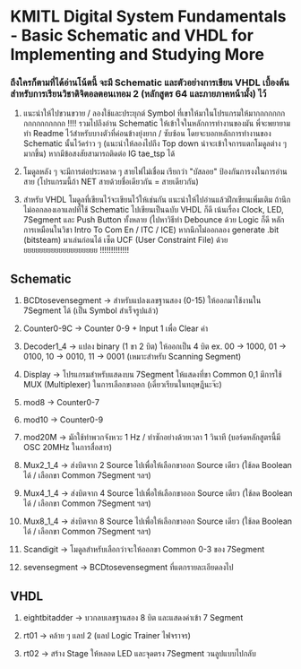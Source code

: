 # KMITL Digital System Fundamentals - Basic Schematic and VHDL for Implementing and Studying More

### ถึงใครก็ตามที่ได้อ่านโน้ตนี้ จะมี Schematic และตัวอย่างการเขียน  VHDL เบื้องต้นสำหรับการเรียนวิชาดิจิตอลตอนเทอม 2 (หลักสูตร 64 และภายภาคหน้ามั้ง) ไว้

1. แนะนำให้ไปขวนขวาย / ลองใช้และประยุกต์ Symbol ที่เขาให้มาในโปรแกรมให้มากกกกกกกกกกกกกกกกก !!!! รวมไปถึงอ่าน Schematic ให้เข้าใจในหลักการทำงานของมัน พี่จะพยายามทำ Readme ไว้สำหรับบางตัวที่ค่อนข้างยุ่งยาก / ซับซ้อน  โดยจะบอกหลักการทำงานของ Schematic นั้นไว้คร่าว ๆ (แนะนำให้ลองไปถึง  Top down น่าจะเข้าใจการแตกโมดูลต่าง ๆ มากขึ้น) หากมีข้อสงสัยสามารถติดต่อ IG tae_tsp ได้
   
2. โมดูลหลัง ๆ จะมีการต่อประหลาด ๆ สายไฟไม่เชื่อม เรียกว่า "บัสลอย" ป้องกันการงงในการอ่านสาย (โปรแกรมนี้ถ้า NET สายด้วยชื่อเดียวกัน = สายเดียวกัน)

3. สำหรับ VHDL โมดูลที่เขียนไว้จะเขียนไว้ให้เช่นกัน แนะนำให้ไปอ่านแล้วฝึกเขียนเพิ่มเติม ถ้านึกไม่ออกลองเอาแลปที่ใช้ Schematic ไปเขียนเป็นฉบับ VHDL ก็ดี เน้นเรื่อง  Clock, LED, 7Segment และ Push Button ทั้งหลาย (ไปหาวิธีทำ Debounce ด้วย Logic ก็ดี หลักการเหมือนในวิชา Intro To Com En / ITC / ICE) หากนึกไม่ออกลอง generate .bit (bitsteam) มาเล่นก่อนได้ เซ็ต UCF (User Constraint File) ด้วยยยยยยยยยยยยยยยยยยยย !!!!!!!!!!!!!

## Schematic

1. BCDtosevensegment -> สำหรับแปลงเลขฐานสอง (0-15) ให้ออกมาใช้งานใน 7Segment ได้ (เป็น Symbol สำเร็จรูปแล้ว)
   
2. Counter0-9C -> Counter 0-9 + Input 1 เพื่อ Clear ค่า
   
3. Decoder1_4 -> แปลง binary (1 ขา 2 บิต) ให้ออกเป็น 4 บิต ex. 00 -> 1000, 01 -> 0100, 10 -> 0010, 11 -> 0001 (เหมาะสำหรับ Scanning Segment)
   
4. Display -> โปรแกรมสำหรับแสดงบน 7Segment ให้แสดงที่ขา Common 0,1 มีการใช้ MUX (Multiplexer) ในการเลือกขาออก (เดี๋ยวเรียนในทฤษฎีนะจ๊ะ)
   
5. mod8 -> Counter0-7
   
6. mod10 -> Counter0-9
   
7. mod20M -> มักใช้ทำพวกจังหวะ 1 Hz / ทำซักอย่างด้วยเวลา 1 วินาที (บอร์ดหลักสูตรนี้มี OSC 20MHz ในการสื่อสาร)
   
8. Mux2_1_4 -> ส่งบิตจาก 2 Source ไปเพื่อให้เลือกขาออก Source เดียว (ใช้ลด Boolean ได้ / เลือกขา Common 7Segment ฯลฯ)
   
9. Mux4_1_4 -> ส่งบิตจาก 4 Source ไปเพื่อให้เลือกขาออก Source เดียว (ใช้ลด Boolean ได้ / เลือกขา Common 7Segment ฯลฯ)
    
10. Mux8_1_4 -> ส่งบิตจาก 8 Source ไปเพื่อให้เลือกขาออก Source เดียว (ใช้ลด Boolean ได้ / เลือกขา Common 7Segment ฯลฯ)
    
11. Scandigit -> โมดูลสำหรับเลือกว่าจะให้ออกขา Common 0-3 ของ 7Segment
    
12. sevensegment -> BCDtosevensegment ที่แตกรายละเอียดลงไป

## VHDL

1. eightbitadder -> บวกลบเลขฐานสอง 8 บิต และแสดงค่าเข้า 7 Segment
   
2. rt01 -> คล้าย ๆ แลป 2 (แลป Logic Trainer ไฟจราจร)
   
3. rt02 -> สร้าง Stage ให้หลอด LED และจุดตรง 7Segment วนลูปแบบไปกลับ
